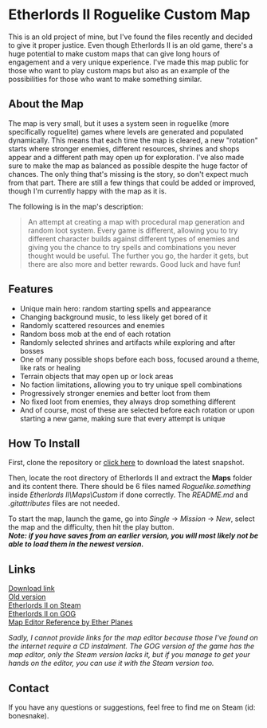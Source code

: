 # Etherlords II Roguelike Custom Map
This is an old project of mine, but I've found the files recently and decided to give it proper justice. Even though Etherlords II is an old game, there's a huge potential to make custom maps that can give long hours of engagement and a very unique experience. I've made this map public for those who want to play custom maps but also as an example of the possibilities for those who want to make something similar.

## About the Map
The map is very small, but it uses a system seen in roguelike (more specifically roguelite) games where levels are generated and populated dynamically. This means that each time the map is cleared, a new "rotation" starts where stronger enemies, different resources, shrines and shops appear and a different path may open up for exploration. I've also made sure to make the map as balanced as possible despite the huge factor of chances. The only thing that's missing is the story, so don't expect much from that part. There are still a few things that could be added or improved, though I'm currently happy with the map as it is.

The following is in the map's description:
> An attempt at creating a map with procedural map generation and random loot system. Every game is different, allowing you to try different character builds against different types of enemies and giving you the chance to try spells and combinations you never thought would be useful. The further you go, the harder it gets, but there are also more and better rewards. Good luck and have fun!

## Features
- Unique main hero: random starting spells and appearance
- Changing background music, to less likely get bored of it
- Randomly scattered resources and enemies
- Random boss mob at the end of each rotation
- Randomly selected shrines and artifacts while exploring and after bosses
- One of many possible shops before each boss, focused around a theme, like rats or healing
- Terrain objects that may open up or lock areas
- No faction limitations, allowing you to try unique spell combinations
- Progressively stronger enemies and better loot from them
- No fixed loot from enemies, they always drop something different
- And of course, most of these are selected before each rotation or upon starting a new game, making sure that every attempt is unique

## How To Install
First, clone the repository or [click here](https://github.com/Bonesnake/etherlordsII-roguelike-map/archive/master.zip) to download the latest snapshot.

Then, locate the root directory of Etherlords II and extract the **Maps** folder and its content there. There should be 6 files named *Roguelike.something* inside *Etherlords II\Maps\Custom* if done correctly. The *README.md* and *.gitattributes* files are not needed.

To start the map, launch the game, go into *Single* -> *Mission* -> *New*, select the map and the difficulty, then hit the play button.\
***Note: if you have saves from an earlier version, you will most likely not be able to load them in the newest version.***

## Links
[Download link](https://github.com/Bonesnake/etherlordsII-roguelike-map/archive/master.zip)\
[Old version](https://www.dropbox.com/s/mc0thl0iaxn1lei/Roguelike_E2.zip?dl=0)\
[Etherlords II on Steam](https://store.steampowered.com/app/270790/Etherlords_II/)\
[Etherlords II on GOG](https://www.gog.com/game/etherlords_2)\
[Map Editor Reference by Ether Planes](http://etherplanes.net/index.php?&lang=en&section=MapEditing&page=Reference)

*Sadly, I cannot provide links for the map editor because those I've found on the internet require a CD instalment. The GOG version of the game has the map editor, only the Steam version lacks it, but if you manage to get your hands on the editor, you can use it with the Steam version too.*

## Contact
If you have any questions or suggestions, feel free to find me on Steam (id: bonesnake).
